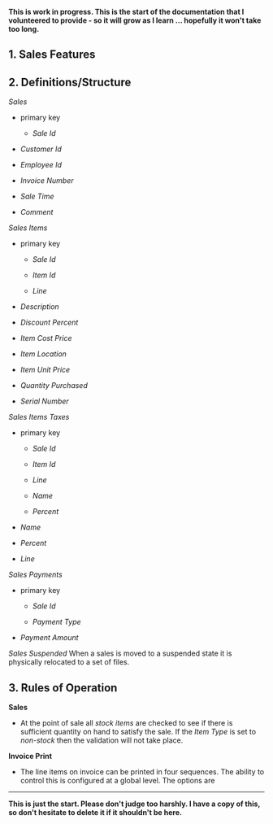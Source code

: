 **This is work in progress.  This is the start of the documentation that I volunteered to provide - so it will grow as I learn ... hopefully it won't take too long.**

## 1. Sales Features


## 2. Definitions/Structure

*Sales*

* primary key

	* *Sale Id*

* *Customer Id*

* *Employee Id*

* *Invoice Number*

* *Sale Time*

* *Comment*


*Sales Items*

* primary key

	* *Sale Id*

	* *Item Id*

	* *Line*

* *Description*

* *Discount Percent*

* *Item Cost Price*

* *Item Location*

* *Item Unit Price*

* *Quantity Purchased*

* *Serial Number*

*Sales Items Taxes*

* primary key

	* *Sale Id*
	
	* *Item Id*
	
	* *Line*
	
	* *Name*
	
	* *Percent*

* *Name*

* *Percent*

* *Line*

*Sales Payments*

* primary key

	* *Sale Id*
	
	* *Payment Type*
	
* *Payment Amount*


*Sales Suspended* When a sales is moved to a suspended state it is physically relocated to a set of files.




## 3. Rules of Operation

**Sales**

- At the point of sale all *stock items* are checked to see if there is sufficient quantity on hand to satisfy the sale.  If the *Item Type* is set to *non-stock* then the validation will not take place.

**Invoice Print**

- The line items on invoice can be printed in four sequences.  The ability to control this is configured at a global level.  The options are


 

 
---

**This is just the start.  Please don't judge too harshly.  I have a copy of this, so don't hesitate to delete it if it shouldn't be here.**
